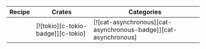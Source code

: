 | Recipe | Crates | Categories |
|--------|--------|------------|
|  | [![tokio][c-tokio-badge]][c-tokio] | [![cat-asynchronous][cat-asynchronous-badge]][cat-asynchronous] |

